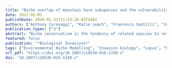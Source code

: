 ```yaml
---
title: "Niche overlap of mountain hare subspecies and the vulnerability of their ranges to invasion by the European hare; the (bad) luck of the Irish"
date: 2017-02-01
publishDate: 2020-01-31T11:53:20.837244Z
authors: ["Anthony Caravaggi", "Katie Leach", "Francesco Santilli", "Jukka Rintala", "Pekka Helle", "Juha Tiainen", "Francesco Bisi", "Adriano Martinoli", "W. Ian Montgomery", "Neil Reid"]
publication_types: ["2"]
abstract: "Niche conservatism is the tendency of related species to retain ancestral tolerances after geographic separation. We used Ecological Niche Modelling and Principal Components Analysis of bioclimatic and habitat variables to describe the extent of the species niche, and degrees of bioclimatic–habitat niche conservatism within the mountain hare (L. timidus) clade. Mountain hare niche space was contrasted with that of the European hare (L. europaeus), to shed light on species interactions in contact zones throughout Europe. All five subspecies of mountain hare had quantifiably distinct niches. Fennoscandian (L.t. sylvaticus, L.t. timidus) and highland (L.t. scoticus, L.t. varronis) subspecies, however, were most similar, exhibiting greatest apparent niche conservatism. They inhabit tundra, boreal forest and uplands, and, hence are presumed most similar to the ancestral form. The Irish hare was distinct, being consistently distinguished from other mountain hares in both 2D and nth dimensional (4D) niche space. The ecological distinctiveness of the Irish hare provides further evidence that it is an Evolutionarily Significant Unit, particularly vulnerable to displacement by introduced European hares with which it competes and hybridises. Projections under global climate change suggest that, by 2070, bioclimatic space for invasive European hares in Ireland will expand (by 79%) but contract for endemic Irish hares (by 75%), further facilitating their replacement. The near complete species replacement of the heath hare (L.t. sylvaticus) in southern Sweden, where the European hare has also been introduced, may suggest a similar fate may be in store for the Irish hare."
featured: false
publication: "*Biological Invasions*"
tags: ["Environmental Niche Modelling", "Invasion biology", "Lepus", "Niche conservatism", "Principal Components Analysis", "Species Distribution Model"]
url_pdf: "https://doi.org/10.1007/s10530-016-1330-z"
doi: "10.1007/s10530-016-1330-z"
---
```


